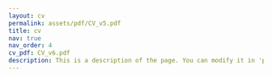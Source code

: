 ```yaml
---
layout: cv
permalink: assets/pdf/CV_v5.pdf
title: cv
nav: true
nav_order: 4
cv_pdf: CV_v6.pdf
description: This is a description of the page. You can modify it in 'pages/_cv.md'. You can also change or remove the top pdf download button.
---
```

